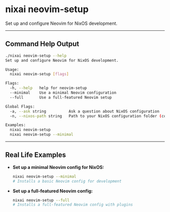 # nixai neovim-setup

Set up and configure Neovim for NixOS development.

---

## Command Help Output

```sh
./nixai neovim-setup --help
Set up and configure Neovim for NixOS development.

Usage:
  nixai neovim-setup [flags]

Flags:
  -h, --help   help for neovim-setup
  --minimal    Use a minimal Neovim configuration
  --full       Use a full-featured Neovim setup

Global Flags:
  -a, --ask string          Ask a question about NixOS configuration
  -n, --nixos-path string   Path to your NixOS configuration folder (containing flake.nix or configuration.nix)

Examples:
  nixai neovim-setup
  nixai neovim-setup --minimal
```

---

## Real Life Examples

- **Set up a minimal Neovim config for NixOS:**
  ```sh
  nixai neovim-setup --minimal
  # Installs a basic Neovim config for development
  ```
- **Set up a full-featured Neovim config:**
  ```sh
  nixai neovim-setup --full
  # Installs a full-featured Neovim config with plugins
  ```
